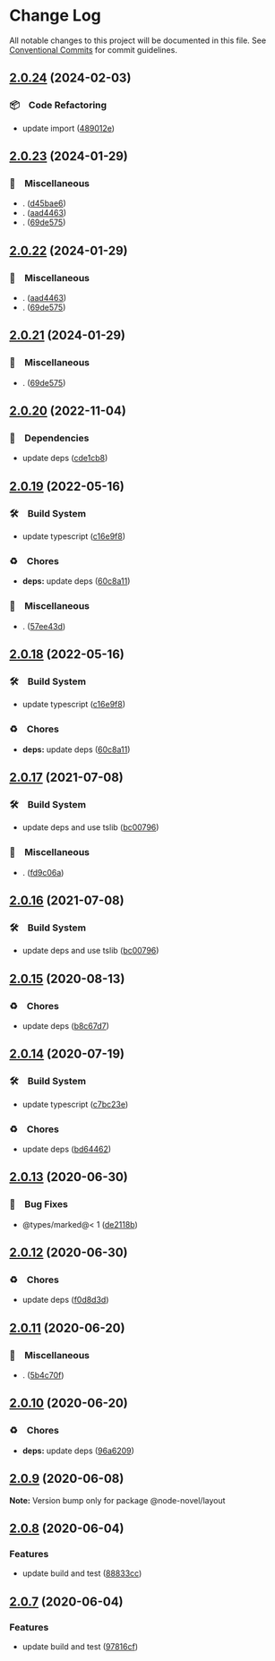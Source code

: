 # Change Log

All notable changes to this project will be documented in this file.
See [Conventional Commits](https://conventionalcommits.org) for commit guidelines.

## [2.0.24](https://github.com/bluelovers/ws-node-novel/compare/@node-novel/layout@2.0.23...@node-novel/layout@2.0.24) (2024-02-03)



### 📦　Code Refactoring

* update import ([489012e](https://github.com/bluelovers/ws-node-novel/commit/489012e46d35eae5d7c26d18dc6ad306ec869773))



## [2.0.23](https://github.com/bluelovers/ws-node-novel/compare/@node-novel/layout@2.0.20...@node-novel/layout@2.0.23) (2024-01-29)



### 🔖　Miscellaneous

* . ([d45bae6](https://github.com/bluelovers/ws-node-novel/commit/d45bae6b88f64b145431df81649ec04be2817785))
* . ([aad4463](https://github.com/bluelovers/ws-node-novel/commit/aad44632110bdef6a39c21d62f8b70963f49e2d5))
* . ([69de575](https://github.com/bluelovers/ws-node-novel/commit/69de5751edca049c0a4c350ed67acb3046ceb02c))



## [2.0.22](https://github.com/bluelovers/ws-node-novel/compare/@node-novel/layout@2.0.20...@node-novel/layout@2.0.22) (2024-01-29)



### 🔖　Miscellaneous

* . ([aad4463](https://github.com/bluelovers/ws-node-novel/commit/aad44632110bdef6a39c21d62f8b70963f49e2d5))
* . ([69de575](https://github.com/bluelovers/ws-node-novel/commit/69de5751edca049c0a4c350ed67acb3046ceb02c))



## [2.0.21](https://github.com/bluelovers/ws-node-novel/compare/@node-novel/layout@2.0.20...@node-novel/layout@2.0.21) (2024-01-29)



### 🔖　Miscellaneous

* . ([69de575](https://github.com/bluelovers/ws-node-novel/commit/69de5751edca049c0a4c350ed67acb3046ceb02c))



## [2.0.20](https://github.com/bluelovers/ws-node-novel/compare/@node-novel/layout@2.0.19...@node-novel/layout@2.0.20) (2022-11-04)



### 📌　Dependencies

* update deps ([cde1cb8](https://github.com/bluelovers/ws-node-novel/commit/cde1cb8cc36615d5a71b88cca9121d6219746811))



## [2.0.19](https://github.com/bluelovers/ws-node-novel/compare/@node-novel/layout@2.0.17...@node-novel/layout@2.0.19) (2022-05-16)


### 🛠　Build System

* update typescript ([c16e9f8](https://github.com/bluelovers/ws-node-novel/commit/c16e9f83eb0ba558175485120a2e9334f80bcbd3))


### ♻️　Chores

* **deps:** update deps ([60c8a11](https://github.com/bluelovers/ws-node-novel/commit/60c8a119f095ed04a4c28dcd1774e4e8f0970970))


### 🔖　Miscellaneous

* . ([57ee43d](https://github.com/bluelovers/ws-node-novel/commit/57ee43d121d63feb6ec6588641bebc7343a18342))





## [2.0.18](https://github.com/bluelovers/ws-node-novel/compare/@node-novel/layout@2.0.17...@node-novel/layout@2.0.18) (2022-05-16)


### 🛠　Build System

* update typescript ([c16e9f8](https://github.com/bluelovers/ws-node-novel/commit/c16e9f83eb0ba558175485120a2e9334f80bcbd3))


### ♻️　Chores

* **deps:** update deps ([60c8a11](https://github.com/bluelovers/ws-node-novel/commit/60c8a119f095ed04a4c28dcd1774e4e8f0970970))





## [2.0.17](https://github.com/bluelovers/ws-node-novel/compare/@node-novel/layout@2.0.15...@node-novel/layout@2.0.17) (2021-07-08)


### 🛠　Build System

* update deps and use tslib ([bc00796](https://github.com/bluelovers/ws-node-novel/commit/bc007968e0dde703a1b4e79d147bd7122fe3468b))


### 🔖　Miscellaneous

* . ([fd9c06a](https://github.com/bluelovers/ws-node-novel/commit/fd9c06a1e1bc526117eee710e13814cc174c4bf4))





## [2.0.16](https://github.com/bluelovers/ws-node-novel/compare/@node-novel/layout@2.0.15...@node-novel/layout@2.0.16) (2021-07-08)


### 🛠　Build System

* update deps and use tslib ([bc00796](https://github.com/bluelovers/ws-node-novel/commit/bc007968e0dde703a1b4e79d147bd7122fe3468b))





## [2.0.15](https://github.com/bluelovers/ws-node-novel/compare/@node-novel/layout@2.0.14...@node-novel/layout@2.0.15) (2020-08-13)


### ♻️　Chores

* update deps ([b8c67d7](https://github.com/bluelovers/ws-node-novel/commit/b8c67d7e0447d0afdedef9d1023f254c929efbeb))





## [2.0.14](https://github.com/bluelovers/ws-node-novel/compare/@node-novel/layout@2.0.13...@node-novel/layout@2.0.14) (2020-07-19)


### 🛠　Build System

* update typescript ([c7bc23e](https://github.com/bluelovers/ws-node-novel/commit/c7bc23ed14faf935ec25170eb23010d8f9c685c1))


### ♻️　Chores

* update deps ([bd64462](https://github.com/bluelovers/ws-node-novel/commit/bd644622f4f1f4941293c180272df22ec30d402a))





## [2.0.13](https://github.com/bluelovers/ws-node-novel/compare/@node-novel/layout@2.0.12...@node-novel/layout@2.0.13) (2020-06-30)


### 🐛　Bug Fixes

* @types/marked@< 1 ([de2118b](https://github.com/bluelovers/ws-node-novel/commit/de2118bde74358c4338e7d9ca7258df7d3ce24bb))





## [2.0.12](https://github.com/bluelovers/ws-node-novel/compare/@node-novel/layout@2.0.11...@node-novel/layout@2.0.12) (2020-06-30)


### ♻️　Chores

* update deps ([f0d8d3d](https://github.com/bluelovers/ws-node-novel/commit/f0d8d3d96cef067e3f1c2bc8c5e4110110d5c25b))





## [2.0.11](https://github.com/bluelovers/ws-node-novel/compare/@node-novel/layout@2.0.10...@node-novel/layout@2.0.11) (2020-06-20)


### 🔖　Miscellaneous

* . ([5b4c70f](https://github.com/bluelovers/ws-node-novel/commit/5b4c70fc018e2f2622187143859a9783c5370849))





## [2.0.10](https://github.com/bluelovers/ws-node-novel/compare/@node-novel/layout@2.0.9...@node-novel/layout@2.0.10) (2020-06-20)


### ♻️　Chores

* **deps:** update deps ([96a6209](https://github.com/bluelovers/ws-node-novel/commit/96a62099f0774dae433a16b9e20f2c4ddd518749))





## [2.0.9](https://github.com/bluelovers/ws-node-novel/compare/@node-novel/layout@2.0.8...@node-novel/layout@2.0.9) (2020-06-08)

**Note:** Version bump only for package @node-novel/layout





## [2.0.8](https://github.com/bluelovers/ws-node-novel/compare/@node-novel/layout@2.0.7...@node-novel/layout@2.0.8) (2020-06-04)


### Features

* update build and test ([88833cc](https://github.com/bluelovers/ws-node-novel/commit/88833cc50b3b3194adfc3683fe2fca73c8ef8424))





## [2.0.7](https://github.com/bluelovers/ws-node-novel/compare/@node-novel/layout@2.0.6...@node-novel/layout@2.0.7) (2020-06-04)


### Features

* update build and test ([97816cf](https://github.com/bluelovers/ws-node-novel/commit/97816cfc4ef513d3cdeb5fc525a010543123fa76))
